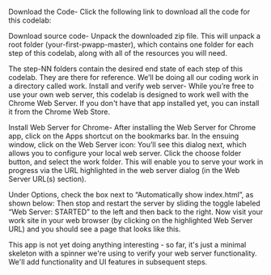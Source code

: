 Download the Code- Click the following link to download all the code for this codelab:

Download source code- Unpack the downloaded zip file. This will unpack a root folder (your-first-pwapp-master), which contains one folder for each step of this codelab, along with all of the resources you will need.

The step-NN folders contain the desired end state of each step of this codelab. They are there for reference. We’ll be doing all our coding work in a directory called work.
Install and verify web server- While you’re free to use your own web server, this codelab is designed to work well with the Chrome Web Server. If you don't have that app installed yet, you can install it from the Chrome Web Store.

Install Web Server for Chrome- After installing the Web Server for Chrome app, click on the Apps shortcut on the bookmarks bar.
In the ensuing window, click on the Web Server icon:
You’ll see this dialog next, which allows you to configure your local web server. Click the choose folder button, and select the work folder. This will enable you to serve your work in progress via the URL highlighted in the web server dialog (in the Web Server URL(s) section).

Under Options, check the box next to “Automatically show index.html”, as shown below:
Then stop and restart the server by sliding the toggle labeled “Web Server: STARTED” to the left and then back to the right. Now visit your work site in your web browser (by clicking on the highlighted Web Server URL) and you should see a page that looks like this.

This app is not yet doing anything interesting - so far, it's just a minimal skeleton with a spinner we're using to verify your web server functionality. We'll add functionality and UI features in subsequent steps.
